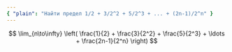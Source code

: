 ```yaml
---
{ "plain": "Найти предел 1/2 + 3/2^2 + 5/2^3 + ... + (2n-1)/2^n" }
---
```


$$ \lim_{n\to\infty} \left( \frac{1}{2} + \frac{3}{2^2} + \frac{5}{2^3} + \ldots + \frac{2n-1}{2^n} \right) $$